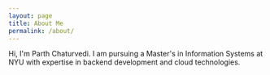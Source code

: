 ```yaml
---
layout: page
title: About Me
permalink: /about/
---
```

Hi, I'm Parth Chaturvedi. I am pursuing a Master's in Information Systems at NYU with expertise in backend development and cloud technologies.